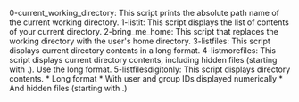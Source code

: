 0-current_working_directory: This script prints the absolute path name of the current working directory.
1-listit: This script displays the list of contents of your current directory.
2-bring_me_home: This script that replaces the working directory with the user's home directory.
3-listfiles: This script displays current directory contents in a long format.
4-listmorefiles: This script displays current directory contents, including hidden files (starting with .). Use the long format.
5-listfilesdigitonly: This script displays directory contents.
	* Long format
	* With user and group IDs displayed numerically
	* And hidden files (starting with .)
